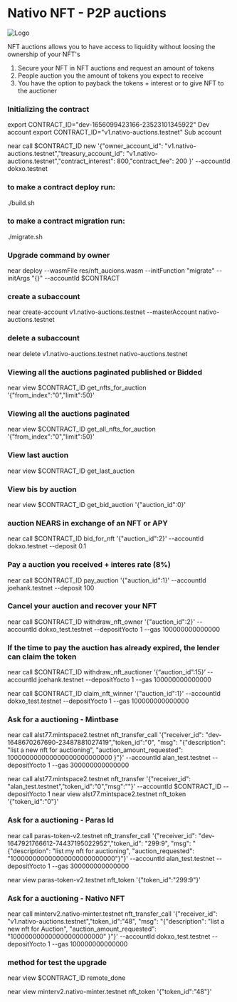 # Nativo NFT - P2P auctions

![Logo](https://v2.nativonft.app/static/media/nativologocrop.15afa4d2.png)

NFT auctions allows you to have access to liquidity without loosing the ownership of your NFT's
1. Secure your NFT in NFT auctions and request an amount of tokens
2. People auction you the amount of tokens you expect to receive
3. You have the option to payback the tokens + interest or to give NFT to the auctioner

### Initializing the contract
export CONTRACT_ID="dev-1656099423166-23523101345922"  Dev account
export CONTRACT_ID="v1.nativo-auctions.testnet"        Sub account

near call $CONTRACT_ID new '{"owner_account_id": "v1.nativo-auctions.testnet","treasury_account_id": "v1.nativo-auctions.testnet","contract_interest": 800,"contract_fee": 200  }' --accountId dokxo.testnet 

### to make a contract deploy run:
./build.sh

### to make a contract migration run:
./migrate.sh
### Upgrade command by owner
near deploy --wasmFile res/nft_aucions.wasm --initFunction "migrate"  --initArgs "{}"  --accountId $CONTRACT


### create a subaccount
near create-account v1.nativo-auctions.testnet --masterAccount nativo-auctions.testnet
### delete a subaccount
near delete v1.nativo-auctions.testnet nativo-auctions.testnet

### Viewing all the auctions paginated published or Bidded
near view $CONTRACT_ID get_nfts_for_auction '{"from_index":"0","limit":50}'

### Viewing all the auctions paginated 
near view $CONTRACT_ID get_all_nfts_for_auction '{"from_index":"0","limit":50}'
### View last auction
near view $CONTRACT_ID get_last_auction

### View bis by auction  
near view $CONTRACT_ID get_bid_auction '{"auction_id":0}'

### auction NEARS in exchange of an NFT or APY
near call $CONTRACT_ID bid_for_nft '{"auction_id":2}' --accountId dokxo.testnet --deposit 0.1

### Pay a auction you received + interes rate (8%)
near call $CONTRACT_ID pay_auction '{"auction_id":1}' --accountId joehank.testnet --deposit 100

### Cancel your auction and recover your NFT
near call $CONTRACT_ID withdraw_nft_owner '{"auction_id":2}' --accountId dokxo_test.testnet --depositYocto 1 --gas 100000000000000

### If the time to pay the auction has already expired, the lender can claim the token
near call $CONTRACT_ID withdraw_nft_auctioner ‘{“auction_id”:15}’ --accountId joehank.testnet --depositYocto 1 --gas 100000000000000


near call $CONTRACT_ID claim_nft_winner '{"auction_id":1}' --accountId dokxo_test.testnet --depositYocto 1 --gas 100000000000000


### Ask for a auctioning - Mintbase
near call alst77.mintspace2.testnet nft_transfer_call '{"receiver_id": "dev-1648670267690-23487881027419","token_id":"0", "msg": "{\"description\": \"list a new nft for auctioning\", \"auction_amount_requested\": 100000000000000000000000000 }"}' --accountId alan_test.testnet --depositYocto 1 --gas 300000000000000


near call alst77.mintspace2.testnet nft_transfer '{"receiver_id": "alan_test.testnet","token_id":"0","msg":""}' --accountId $CONTRACT_ID --depositYocto 1 
near view alst77.mintspace2.testnet  nft_token '{"token_id":"0"}' 

### Ask for a auctioning - Paras Id
near call paras-token-v2.testnet nft_transfer_call '{"receiver_id": "dev-1647921766612-74437195022952","token_id": "299:9", "msg": "{\"description\": \"list my nft for auctioning\", \"auction_requested\": \"100000000000000000000000000\"}"}' --accountId alan_test.testnet --depositYocto 1  --gas 300000000000000

near view paras-token-v2.testnet nft_token '{"token_id":"299:9"}' 

### Ask for a auctioning - Nativo NFT
near call minterv2.nativo-minter.testnet nft_transfer_call '{"receiver_id": "v1.nativo-auctions.testnet","token_id":"48", "msg": "{\"description\": \"list a new nft for Auction\", \"auction_amount_requested\": \"100000000000000000000000\" }"}' --accountId dokxo_test.testnet --depositYocto 1 --gas 100000000000000



### method for test the upgrade

near view $CONTRACT_ID remote_done




near view minterv2.nativo-minter.testnet nft_token '{"token_id":"48"}' 
